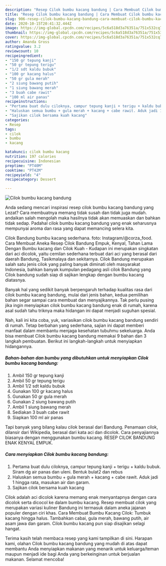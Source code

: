 ```yaml
---
description: "Resep Cilok bumbu kacang bandung | Cara Membuat Cilok bumbu kacang bandung Yang Enak Dan Mudah"
title: "Resep Cilok bumbu kacang bandung | Cara Membuat Cilok bumbu kacang bandung Yang Enak Dan Mudah"
slug: 906-resep-cilok-bumbu-kacang-bandung-cara-membuat-cilok-bumbu-kacang-bandung-yang-enak-dan-mudah
date: 2020-10-15T20:41:32.444Z
image: https://img-global.cpcdn.com/recipes/5c6a518d3a76351a/751x532cq70/cilok-bumbu-kacang-bandung-foto-resep-utama.jpg
thumbnail: https://img-global.cpcdn.com/recipes/5c6a518d3a76351a/751x532cq70/cilok-bumbu-kacang-bandung-foto-resep-utama.jpg
cover: https://img-global.cpcdn.com/recipes/5c6a518d3a76351a/751x532cq70/cilok-bumbu-kacang-bandung-foto-resep-utama.jpg
author: Amanda Gross
ratingvalue: 3.2
reviewcount: 10
recipeingredient:
- "150 gr tepung kanji"
- "50 gr tepung terigu"
- "1/2 sdt kaldu bubuk"
- "100 gr kacang halus"
- "50 gr gula merah"
- "2 siung bawang putih"
- "1 siung bawang merah"
- "3 buah cabe rawit"
- "100 ml air panas"
recipeinstructions:
- "Pertama buat dulu ciloknya, campur tepung kanji + terigu + kaldu bubuk. Siram dg air panas dan uleni. Bentuk bulat2 dan rebus"
- "Haluskan semua bumbu + gula merah + kacang + cabe rawit. Aduk jadi 1 hingga rata, masukan air dan garam."
- "Sajikan cilok bersama kuah kacang"
categories:
- Resep
tags:
- cilok
- bumbu
- kacang

katakunci: cilok bumbu kacang 
nutrition: 197 calories
recipecuisine: Indonesian
preptime: "PT40M"
cooktime: "PT42M"
recipeyield: "4"
recipecategory: Dessert

---
```



![Cilok bumbu kacang bandung](https://img-global.cpcdn.com/recipes/5c6a518d3a76351a/751x532cq70/cilok-bumbu-kacang-bandung-foto-resep-utama.jpg)

Anda sedang mencari inspirasi resep cilok bumbu kacang bandung yang Lezat? Cara membuatnya memang tidak susah dan tidak juga mudah. andaikan salah mengolah maka hasilnya tidak akan memuaskan dan bahkan tidak sedap. Padahal cilok bumbu kacang bandung yang enak seharusnya mempunyai aroma dan rasa yang dapat memancing selera kita.

Cilok Bandung bumbu kacang sederhana. foto: Instagram/@corza_food. Cara Membuat Aneka Resep Cilok Bandung Empuk, Kenyal, Tahan Lama Dengan Bumbu kacang dan Cilok Kuah - Kudapan ini merupakan singkatan dari aci dicolok, yaitu cemilan sederhana terbuat dari aci yang berasal dari daerah Bandung, Tasikmalaya dan sekitarnya. Cilok Bandung merupakan salah satu jenis cilok yang paling banyak diminati oleh masyarakat Indonesia, bahkan banyak kumpulan pedagang asli cilok Bandung yang Cilok bandung sudah siap di sajikan lengkap dengan bumbu kacang diatasnya.

Banyak hal yang sedikit banyak berpengaruh terhadap kualitas rasa dari cilok bumbu kacang bandung, mulai dari jenis bahan, kedua pemilihan bahan segar sampai cara membuat dan menyajikannya. Tak perlu pusing jika ingin menyiapkan cilok bumbu kacang bandung enak di rumah, karena asal sudah tahu triknya maka hidangan ini dapat menjadi suguhan spesial.


Nah, kali ini kita coba, yuk, variasikan cilok bumbu kacang bandung sendiri di rumah. Tetap berbahan yang sederhana, sajian ini dapat memberi manfaat dalam membantu menjaga kesehatan tubuhmu sekeluarga. Anda bisa membuat Cilok bumbu kacang bandung memakai 9 bahan dan 3 langkah pembuatan. Berikut ini langkah-langkah untuk menyiapkan hidangannya.

<!--inarticleads1-->

##### Bahan-bahan dan bumbu yang dibutuhkan untuk menyiapkan Cilok bumbu kacang bandung:

1. Ambil 150 gr tepung kanji
1. Ambil 50 gr tepung terigu
1. Ambil 1/2 sdt kaldu bubuk
1. Gunakan 100 gr kacang halus
1. Gunakan 50 gr gula merah
1. Gunakan 2 siung bawang putih
1. Ambil 1 siung bawang merah
1. Sediakan 3 buah cabe rawit
1. Siapkan 100 ml air panas


Tapi banyak yang bilang kalau cilok berasal dari Bandung. Penamaan cilok, dilansir dari Wikipedia, berasal dari kata aci dan dicolok. Cara penyajiannya biasanya dengan menggunakan bumbu kacang. RESEP CILOK BANDUNG ENAK KENYAL EMPUK. 

<!--inarticleads2-->

##### Cara menyiapkan Cilok bumbu kacang bandung:

1. Pertama buat dulu ciloknya, campur tepung kanji + terigu + kaldu bubuk. Siram dg air panas dan uleni. Bentuk bulat2 dan rebus
1. Haluskan semua bumbu + gula merah + kacang + cabe rawit. Aduk jadi 1 hingga rata, masukan air dan garam.
1. Sajikan cilok bersama kuah kacang


Cilok adalah aci dicolok karena memang enak menyantapnya dengan cara dicolok serta dicocol ke dalam bumbu kacang. Resep membuat cilok yang merupakan variasi kuliner Bandung ini termasuk dalam aneka jajanan populer dengan ciri khas. Cara Membuat Bumbu Kacang Cilok: Tumbuk kacang hingga halus. Tambahkan cabai, gula merah, bawang putih, air asam jawa dan garam. Cilok bumbu kacang pun siap disajikan selagi hangat. 

Terima kasih telah membaca resep yang kami tampilkan di sini. Harapan kami, olahan Cilok bumbu kacang bandung yang mudah di atas dapat membantu Anda menyiapkan makanan yang menarik untuk keluarga/teman maupun menjadi ide bagi Anda yang berkeinginan untuk berjualan makanan. Selamat mencoba!
